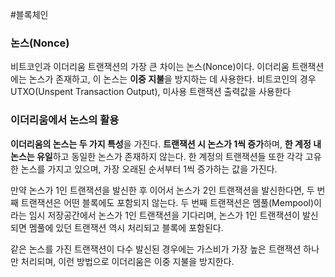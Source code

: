 ---
---

#블록체인

### 논스(Nonce)
비트코인과 이더리움 트랜잭션의 가장 큰 차이는 논스(Nonce)이다. 이더리움 트랜잭션에는 논스가 존재하고, 이 논스는 **이중 지불**을 방지하는 데 사용한다. 비트코인의 경우 UTXO(Unspent Transaction Output), 미사용 트랜잭션 출력값을 사용한다

### 이더리움에서 논스의 활용
**이더리움의 논스는 두 가지 특성**을 가진다. **트랜잭션 시 논스가 1씩 증가**하며, **한 계정 내 논스는 유일**하고 동일한 논스가 존재하지 않는다. 한 계정의 트랜잭션들 또한 각각 고유한 논스를 가지고 있으며, 가장 오래된 순서부터 1씩 증가하는 값을 가진다.

만약 논스가 1인 트랜잭션을 발신한 후 이어서 논스가 2인 트랜잭션을 발신한다면, 두 번째 트랜잭션은 어떤 블록에도 포함되지 않는다. 두 번째 트랜잭션은 멤풀(Mempool)이라는 임시 저장공간에서 논스가 1인 트랜잭션을 기다리며, 논스가 1인 트랜잭션이 발신되면 멤풀에 있던 트랜잭션 역시 처리되고 블록에 포함된다.

같은 논스를 가진 트랜잭션이 다수 발신된 경우에는 가스비가 가장 높은 트랜잭션 하나만 처리되며, 이런 방법으로 이더리움은 이중 지불을 방지한다.